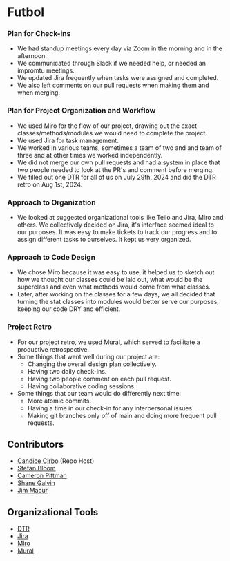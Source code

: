 # Futbol 

### Plan for Check-ins

- We had standup meetings every day via Zoom in the morning and in the afternoon.
- We communicated through Slack if we needed help, or needed an impromtu meetings.
- We updated Jira frequently when tasks were assigned and completed.
- We also left comments on our pull requests when making them and when merging.

### Plan for Project Organization and Workflow
 
- We used Miro for the flow of our project, drawing out the exact classes/methods/modules we would need to complete the project.
- We used Jira for task management. 
- We worked in various teams, sometimes a team of two and and team of three and at other times we worked independently. 
- We did not merge our own pull requests and had a system in place that two people needed to look at the PR's and comment before merging.
- We filled out one DTR for all of us on July 29th, 2024 and did the DTR retro on Aug 1st, 2024.

### Approach to Organization

- We looked at suggested organizational tools like Tello and Jira, Miro and others. We collectively decided on Jira, it's interface seemed ideal to our purposes. It was easy to 
    make tickets to track our progress and to assign different tasks to ourselves. It kept us very organized.

### Approach to Code Design

- We chose Miro because it was easy to use, it helped us to sketch out how we thought our classes could be laid out, what would be the superclass and even what methods
    would come from what classes.
- Later, after working on the classes for a few days, we all decided that turning the stat classes into modules would better serve our purposes, keeping our code DRY and efficient.

### Project Retro

- For our project retro, we used Mural, which served to facilitate a productive retrospective. 
- Some things that went well during our project are:
    - Changing the overall design plan collectively.
    - Having two daily check-ins.
    - Having two people comment on each pull request.
    - Having collaborative coding sessions.
- Some things that our team would do differently next time:
    - More atomic commits.
    - Having a time in our check-in for any interpersonal issues.
    - Making git branches only off of main and doing more frequent pull requests.


## Contributors
- [Candice Cirbo](https://github.com/CCirbo) (Repo Host)
- [Stefan Bloom](https://github.com/stefanjbloom)
- [Cameron Pittman](https://github.com/CPPittman)
- [Shane Galvin](https://github.com/Sgalvin36)
- [Jim Macur](https://github.com/Jimmacur)


## Organizational Tools

- [DTR](https://docs.google.com/document/d/1gyJFtLm62Aqfi5fxmL0Uc9b-sDG-u0IKUANCgX8b4CM/edit?usp=sharing)
- [Jira](https://sgalvin36.atlassian.net/jira/software/projects/KAN/boards/1)
- [Miro](https://miro.com/app/board/uXjVKu-MTYE=/)
- [Mural](https://app.mural.co/t/futbol9917/m/futbol9917/1722531187535/a6cbaccfff46d7d53334e83ffca9ed95f8c41f0d?sender=u9f8932b2d14570e05da22390)

